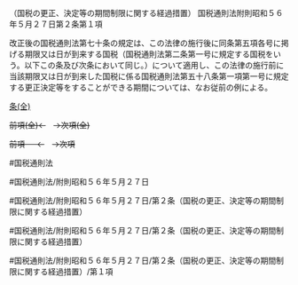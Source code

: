 （国税の更正、決定等の期間制限に関する経過措置）
国税通則法附則昭和５６年５月２７日第２条第１項

改正後の国税通則法第七十条の規定は、この法律の施行後に同条第五項各号に掲げる期限又は日が到来する国税（国税通則法第二条第一号に規定する国税をいう。以下この条及び次条において同じ。）について適用し、この法律の施行前に当該期限又は日が到来した国税に係る国税通則法第五十八条第一項第一号に規定する更正決定等をすることができる期間については、なお従前の例による。

[条(全)](国税通則法＿＿＿＿附則昭和５６年５月２７日第２条_.md)

~~前項(全)←~~　~~→次項(全)~~

~~前項 　 ←~~　~~→次項~~



#国税通則法

#国税通則法/附則昭和５６年５月２７日

#国税通則法/附則昭和５６年５月２７日/第２条（国税の更正、決定等の期間制限に関する経過措置）

#国税通則法/附則昭和５６年５月２７日/第２条（国税の更正、決定等の期間制限に関する経過措置）

#国税通則法/附則昭和５６年５月２７日/第２条（国税の更正、決定等の期間制限に関する経過措置）/第１項

